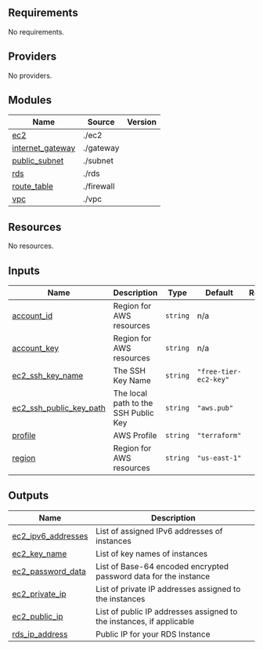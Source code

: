 <!-- BEGIN_TF_DOCS -->
## Requirements

No requirements.

## Providers

No providers.

## Modules

| Name | Source | Version |
|------|--------|---------|
| <a name="module_ec2"></a> [ec2](#module\_ec2) | ./ec2 |  |
| <a name="module_internet_gateway"></a> [internet\_gateway](#module\_internet\_gateway) | ./gateway |  |
| <a name="module_public_subnet"></a> [public\_subnet](#module\_public\_subnet) | ./subnet |  |
| <a name="module_rds"></a> [rds](#module\_rds) | ./rds |  |
| <a name="module_route_table"></a> [route\_table](#module\_route\_table) | ./firewall |  |
| <a name="module_vpc"></a> [vpc](#module\_vpc) | ./vpc |  |

## Resources

No resources.

## Inputs

| Name | Description | Type | Default | Required |
|------|-------------|------|---------|:--------:|
| <a name="input_account_id"></a> [account\_id](#input\_account\_id) | Region for AWS resources | `string` | n/a | yes |
| <a name="input_account_key"></a> [account\_key](#input\_account\_key) | Region for AWS resources | `string` | n/a | yes |
| <a name="input_ec2_ssh_key_name"></a> [ec2\_ssh\_key\_name](#input\_ec2\_ssh\_key\_name) | The SSH Key Name | `string` | `"free-tier-ec2-key"` | no |
| <a name="input_ec2_ssh_public_key_path"></a> [ec2\_ssh\_public\_key\_path](#input\_ec2\_ssh\_public\_key\_path) | The local path to the SSH Public Key | `string` | `"aws.pub"` | no |
| <a name="input_profile"></a> [profile](#input\_profile) | AWS Profile | `string` | `"terraform"` | no |
| <a name="input_region"></a> [region](#input\_region) | Region for AWS resources | `string` | `"us-east-1"` | no |

## Outputs

| Name | Description |
|------|-------------|
| <a name="output_ec2_ipv6_addresses"></a> [ec2\_ipv6\_addresses](#output\_ec2\_ipv6\_addresses) | List of assigned IPv6 addresses of instances |
| <a name="output_ec2_key_name"></a> [ec2\_key\_name](#output\_ec2\_key\_name) | List of key names of instances |
| <a name="output_ec2_password_data"></a> [ec2\_password\_data](#output\_ec2\_password\_data) | List of Base-64 encoded encrypted password data for the instance |
| <a name="output_ec2_private_ip"></a> [ec2\_private\_ip](#output\_ec2\_private\_ip) | List of private IP addresses assigned to the instances |
| <a name="output_ec2_public_ip"></a> [ec2\_public\_ip](#output\_ec2\_public\_ip) | List of public IP addresses assigned to the instances, if applicable |
| <a name="output_rds_ip_address"></a> [rds\_ip\_address](#output\_rds\_ip\_address) | Public IP for your RDS Instance |
<!-- END_TF_DOCS -->
